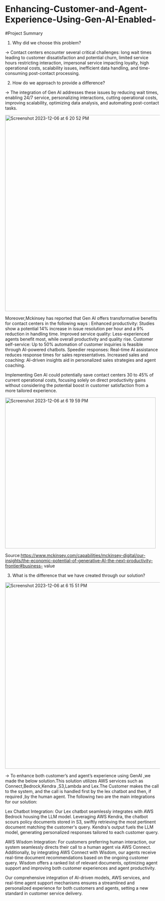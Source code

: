 # Enhancing-Customer-and-Agent-Experience-Using-Gen-AI-Enabled-

#Project Summary


1) Why did we choose this problem?


-> Contact centers encounter several critical challenges: long wait times leading to customer dissatisfaction and potential churn, limited service hours 
   restricting interaction, impersonal service impacting loyalty, high operational costs, scalability issues, inefficient data handling, and time-consuming 
   post-contact processing. 

2) How do we approach to provide a difference?

-> The integration of Gen AI addresses these issues by reducing wait times, enabling 24/7 service, personalizing interactions, cutting operational costs, 
   improving scalability, optimizing data analysis, and automating post-contact tasks.


<img width="637" alt="Screenshot 2023-12-06 at 6 20 52 PM" src="https://github.com/HarshaPoda/Enhancing-Customer-and-Agent-Experience-Using-Gen-AI-Enabled-/assets/55397511/b35abbba-3ef2-4ae7-9ea8-d02008068eb7">

   Moreover,Mckinsey has reported that Gen AI offers transformative benefits for contact centers in the following ways : 
     Enhanced productivity: Studies show a potential 14% increase in issue resolution per hour and a 9% reduction in handling time. 
     Improved service quality: Less-experienced agents benefit most, while overall productivity and quality rise. 
     Customer self-service: Up to 50% automation of customer inquiries is feasible through AI-powered chatbots. 
     Speedier responses: Real-time AI assistance reduces response times for sales representatives. Increased sales and coaching: AI-driven insights aid in 
     personalized sales strategies and agent coaching.

   Implementing Gen AI could potentially save contact centers 30 to 45% of current operational costs, focusing solely on direct productivity gains without 
   considering the potential boost in customer satisfaction from a more tailored experience.

<img width="490" alt="Screenshot 2023-12-06 at 6 19 59 PM" src="https://github.com/HarshaPoda/Enhancing-Customer-and-Agent-Experience-Using-Gen-AI-Enabled-/assets/55397511/3a506e96-0cdc-4bb2-a9a5-be09df676f73">


   Source:https://www.mckinsey.com/capabilities/mckinsey-digital/our-insights/the-economic-potential-of-generative-AI-the-next-productivity-frontier#business- 
   value

3) What is the difference that we have created through our solution?


<img width="605" alt="Screenshot 2023-12-06 at 6 15 51 PM" src="https://github.com/HarshaPoda/Enhancing-Customer-and-Agent-Experience-Using-Gen-AI-Enabled-/assets/55397511/ac02585b-3c62-4711-af6e-013e90a01ee0">

-> To enhance both customer’s and agent’s experience using GenAI ,we made the below solution.This solution utilizes AWS services such as 
   Connect,Bedrock,Kendra ,S3,Lambda and Lex.The Customer makes the call to the system, and the call is handled first by the lex chatbot and then, if 
   required ,by the human agent. The following two are the main integrations for our solution:

   Lex Chatbot Integration: Our Lex chatbot seamlessly integrates with AWS Bedrock housing the LLM model. Leveraging AWS Kendra, the chatbot scours policy 
   documents stored in S3, swiftly retrieving the most pertinent document matching the customer's query. Kendra's output fuels the LLM model, generating 
   personalized responses tailored to each customer query. 

   AWS Wisdom Integration: For customers preferring human interaction, our system seamlessly directs their call to a human agent via AWS Connect. 
   Additionally, by integrating AWS Connect with Wisdom, our agents receive real-time document recommendations based on the ongoing customer query. Wisdom 
   offers a ranked list of relevant documents, optimizing agent support and improving both customer experiences and agent productivity. 

   Our comprehensive integration of AI-driven models, AWS services, and real-time agent support mechanisms ensures a streamlined and personalized experience 
   for both customers and agents, setting a new standard in customer service delivery.     

